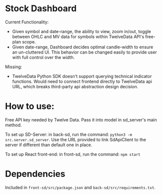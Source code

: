 # Stock Dashboard

Current Functionality:
 - Given symbol and date-range, the ability to view, zoom in/out, toggle between OHLC and MV data for symbols within TwelveData API's free-plan scope.
 - Given date-range, Dashboard decides optimal candle-width to ensure an un-cluttered UI. This behavior can be changed easily to provide user with full control over the width.

Missing:
- TwelveData Python SDK doesn't support querying technical indicator functions. Would need to connect frontend directly to TwelveData api URL, which breaks third-party api abstraction design decision.

# How to use:

Free API key needed by Twelve Data. Pass it into model in sd_server's main method.

To set up SD-Server:
in back-sd, run the command: `python3 -m src.server.sd_server`. Use the URL provided to link SdApiClient to the server if different than default one in place.

To set up React front-end:
in front-sd, run the command: `npm start`


# Dependencies 
Included in `front-sd/src/package.json` and `back-sd/src/requirements.txt`.